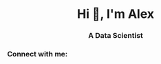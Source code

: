 <h1 align="center">Hi 👋, I'm Alex</h1>
<h3 align="center">A Data Scientist</h3>

<h3 align="left">Connect with me:</h3>
<p align="left">
</p>
